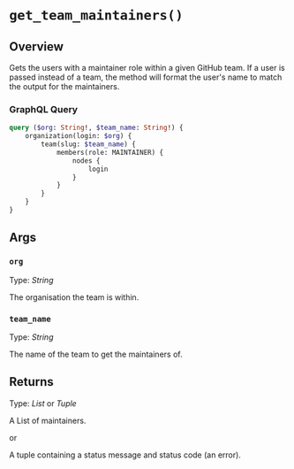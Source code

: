 # `get_team_maintainers()`

## Overview

Gets the users with a maintainer role within a given GitHub team. If a user is passed instead of a team, the method will format the user's name to match the output for the maintainers.

### GraphQL Query

```graphql
query ($org: String!, $team_name: String!) {
    organization(login: $org) {
        team(slug: $team_name) {
            members(role: MAINTAINER) {
                nodes {
                    login
                }
            }
        }
    }
}
```

## Args

### `org`

Type: *String*

The organisation the team is within.

### `team_name`

Type: *String*

The name of the team to get the maintainers of.

## Returns

Type: *List* or *Tuple*

A List of maintainers.

or

A tuple containing a status message and status code (an error).